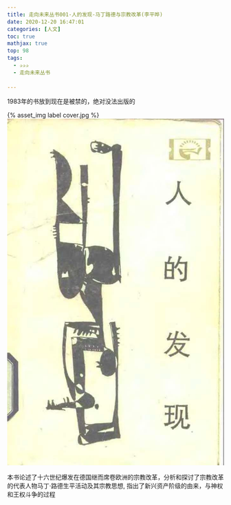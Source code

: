 ```yaml
---
title: 走向未来丛书001-人的发现-马丁路德与宗教改革(李平晔)
date: 2020-12-20 16:47:01
categories: [人文]
toc: true
mathjax: true
top: 98
tags: 
  - ✰✰✰
  - 走向未来丛书

---
```


1983年的书放到现在是被禁的，绝对没法出版的

{% asset_img label cover.jpg %}
![](走向未来丛书001-人的发现-马丁路德与宗教改革(李平晔)/cover.jpg)

本书论述了十六世纪爆发在德国继而席卷欧洲的宗教改革，分析和探讨了宗教改革的代表人物马丁·路德生平活动及其宗教思想, 指出了新兴资产阶级的由来，与神权和王权斗争的过程









